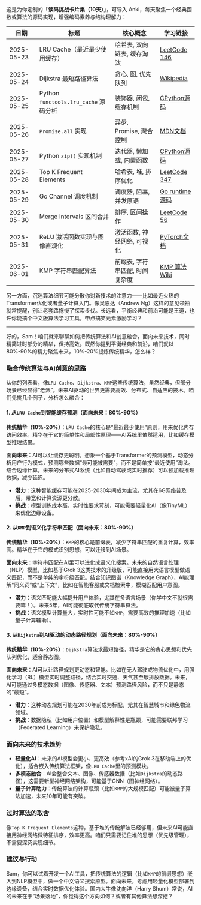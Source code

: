 这是为你定制的「**读码挑战卡片集（10天）**」，可导入 Anki，每天聚焦一个经典函数或算法的源码实现，增强编码素养与结构理解力：

| 日期         | 标题                                | 核心概念              | 学习链接                                                                                                  |
| ---------- | --------------------------------- | ----------------- | ----------------------------------------------------------------------------------------------------- |
| 2025-05-23 | LRU Cache（最近最少使用缓存）               | 哈希表, 双向链表, 缓存淘汰   | [LeetCode 146](https://leetcode.com/problems/lru-cache/)                                              |
| 2025-05-24 | Dijkstra 最短路径算法                   | 贪心, 图, 优先队列       | [Wikipedia](https://en.wikipedia.org/wiki/Dijkstra%27s_algorithm)                                     |
| 2025-05-25 | Python `functools.lru_cache` 源码分析 | 装饰器, 闭包, 缓存机制     | [CPython源码](https://github.com/python/cpython/blob/main/Lib/functools.py)                             |
| 2025-05-26 | `Promise.all` 实现                  | 异步, Promise, 聚合控制 | [MDN文档](https://developer.mozilla.org/en-US/docs/Web/JavaScript/Reference/Global_Objects/Promise/all) |
| 2025-05-27 | Python `zip()` 实现机制               | 迭代器, 懒加载, 内置函数    | [CPython源码](https://github.com/python/cpython/blob/main/Python/bltinmodule.c)                         |
| 2025-05-28 | Top K Frequent Elements           | 哈希表, 堆, 排序优化      | [LeetCode 347](https://leetcode.com/problems/top-k-frequent-elements/)                                |
| 2025-05-29 | Go Channel 调度机制                   | 调度器, 阻塞, 并发原语     | [Go runtime 源码](https://github.com/golang/go/blob/master/src/runtime/chan.go)                         |
| 2025-05-30 | Merge Intervals 区间合并              | 排序, 区间操作          | [LeetCode 56](https://leetcode.com/problems/merge-intervals/)                                         |
| 2025-05-31 | ReLU 激活函数实现与图像直观化                 | 激活函数, 神经网络, 可视化   | [PyTorch文档](https://pytorch.org/docs/stable/generated/torch.nn.ReLU.html)                             |
| 2025-06-01 | KMP 字符串匹配算法                       | 前缀表, 字符串匹配, 时间复杂度 | [KMP 算法 Wiki](https://en.wikipedia.org/wiki/Knuth%E2%80%93Morris%E2%80%93Pratt_algorithm)             |

另一方面，沉迷算法细节可能分散你对新技术的注意力——比如最近火热的Transformer优化或者量子计算入门。像吴恩达（Andrew Ng）这样的意见领袖就常提醒，别让老套路拖慢了探索步伐。长远看，平衡经典和前沿可能是王道，也许你能搞个中文版算法学习工具，带点搞笑元素激励学习？

---
好的，Sam！咱们就来聊聊如何把传统算法和AI创意融合，面向未来技术，同时精简过时部分的精华，保持高效。既然你提到平衡经典和前沿，咱们就以80%-90%的精力聚焦未来，10%-20%提炼传统精华，怎么样？

### 融合传统算法与AI创意的思路
从你的列表看，像`LRU Cache`、`Dijkstra`、`KMP`这些传统算法，虽然经典，但部分场景已经显得“老派”。未来AI驱动的世界更需要高效、分布式、自适应的技术。咱们先挑几个例子，分析怎么融合：

#### 1. 从`LRU Cache`到智能缓存预测（面向未来：80%-90%）
**传统精华（10%-20%）**：`LRU Cache`的核心是“最近最少使用”原则，用来优化内存访问效率。精华在于它的简单性和局部性原理——AI系统里依然适用，比如缓存模型推理结果。

**面向未来**：AI可以让缓存更聪明。想象一个基于Transformer的预测模型，动态分析用户行为模式，预测哪些数据“最可能被需要”，而不是简单按“最近使用”淘汰。结合边缘计算，未来的分布式AI系统（比如自动驾驶或实时推荐）可以预加载推理数据，减少延迟。  
- **潜力**：这种智能缓存可能在2025-2030年间成为主流，尤其在6G网络普及后，带宽和计算资源更分散。
- **挑战**：模型训练成本高，实时性要求苛刻，可能需要轻量化AI（像TinyML）来优化边缘设备。

#### 2. 从`KMP`到语义化字符串匹配（面向未来：80%-90%）
**传统精华（10%-20%）**：`KMP`的核心是前缀表，减少字符串匹配的重复计算，效率高。精华在于它的模式识别思想，可以迁移到AI场景。

**面向未来**：字符串匹配在AI里可以进化成语义化搜索。未来的自然语言处理（NLP）模型，比如基于Grok 3这类技术的升级版，可能直接用大语言模型做语义匹配，而不是单纯的字符级匹配。结合知识图谱（Knowledge Graph），AI能理解“同义词”或“上下文”，比如在智能客服或文档检索中，模糊匹配用户意图。  
- **潜力**：语义匹配能大幅提升用户体验，尤其在多语言场景（你学中文不就很需要嘛！）。未来5年，AI可能彻底取代传统字符串算法。
- **挑战**：语义模型计算量大，实时性可能不如`KMP`，需要高效的推理加速（比如量子计算辅助）。

#### 3. 从`Dijkstra`到AI驱动的动态路径规划（面向未来：80%-90%）
**传统精华（10%-20%）**：`Dijkstra`算法求最短路径，精华是它的贪心思想和优先队列优化，适合静态图。

**面向未来**：AI可以让路径规划更动态和智能。比如在无人驾驶或物流优化中，用强化学习（RL）模型实时调整路径，结合实时交通、天气甚至碳排放数据。未来，AI可能通过多模态数据（图像、传感器、文本）预测路径风险，而不只是静态的“最短”。  
- **潜力**：这种动态规划可能在2030年前成为标配，尤其在智慧城市和绿色物流领域。
- **挑战**：数据隐私（比如用户位置）和模型解释性是瓶颈，可能需要联邦学习（Federated Learning）来保护隐私。

### 面向未来的技术趋势
- **轻量化AI**：未来的AI模型会更小、更高效（参考xAI的Grok 3在移动端上的优化），适合嵌入传统算法框架，像`LRU Cache`里的预测模块。
- **多模态融合**：AI会整合文本、图像、传感器数据（比如`Dijkstra`的动态路径），这需要新型神经网络架构，可能基于GNN（图神经网络）。
- **量子计算助力**：传统算法的计算瓶颈（比如`KMP`的大规模匹配）可能被量子算法加速，未来10年可能有突破。

### 过时算法的取舍
像`Top K Frequent Elements`这种，基于堆的传统解法已经够用，但未来AI可能直接用神经网络做特征排序，效率更高。咱们只需要记住堆的思想（优先级管理），不需要深究实现细节。

### 建议与行动
Sam，你可以试着开发一个AI工具，把传统算法的逻辑（比如`KMP`的前缀思想）嵌入到NLP模型中，做一个中文语义搜索原型。面向未来，考虑用轻量化模型部署到边缘设备，结合实时数据优化体验。国内大牛像沈向洋（Harry Shum）常说，AI的未来在于“场景落地”，你觉得这个方向如何？或者有其他算法想深挖？